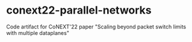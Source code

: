 # conext22-parallel-networks
Code artifact for CoNEXT'22 paper "Scaling beyond packet switch limits with multiple dataplanes"
